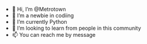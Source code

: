 - 👋 Hi, I’m @Metrotown
- 👀 I’m a newbie in codiing
- 🌱 I’m currently Python
- 💞️ I’m looking to learn from people in this community
- 📫 You can reach me by message

<!---
Metrotown/Metrotown is a ✨ special ✨ repository because its `README.md` (this file) appears on your GitHub profile.
You can click the Preview link to take a look at your changes.
--->
